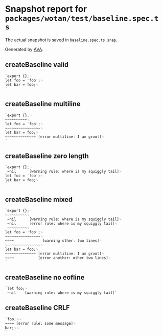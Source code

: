 # Snapshot report for `packages/wotan/test/baseline.spec.ts`

The actual snapshot is saved in `baseline.spec.ts.snap`.

Generated by [AVA](https://avajs.dev).

## createBaseline valid

    `export {};␊
    let foo = 'foo';␊
    let bar = foo;␊
    `

## createBaseline multiline

    `export {};␊
    ~~~~~~~~~~␊
    let foo = 'foo';␊
    ~~~~~~~~~~~~~~~~␊
    let bar = foo;␊
    ~~~~~~~~~~~~~~ [error multiline: I am groot]␊
    `

## createBaseline zero length

    `export {};␊
     ~nil      [warning rule: where is my squiggly tail]␊
    let foo = 'foo';␊
    let bar = foo;␊
    `

## createBaseline mixed

    `export {};␊
    ~~~~~~~~~~␊
     ~nil      [warning rule: where is my squiggly tail]␊
     ~nil      [error rule: where is my squiggly tail]␊
     ~~~~~~~~~␊
    let foo = 'foo';␊
    ~~~~~~~~~~~~~~~~␊
    ~~~~             [warning other: two lines]␊
    ~~~~~~~~~~~~~~~~␊
    let bar = foo;␊
    ~~~~~~~~~~~~~~ [error multiline: I am groot]␊
    ~~~~           [error another: other two lines]␊
    `

## createBaseline no eofline

    `let foo;␊
     ~nil    [warning rule: where is my squiggly tail]`

## createBaseline CRLF

    `foo;␍␊
    ~~~~ [error rule: some message]␊
    bar;␍␊
    `
